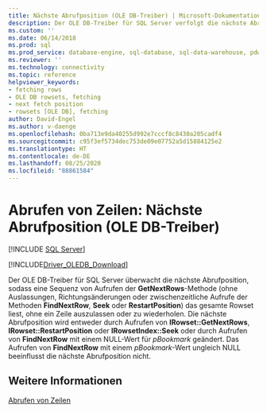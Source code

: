 ```yaml
---
title: Nächste Abrufposition (OLE DB-Treiber) | Microsoft-Dokumentation
description: Der OLE DB-Treiber für SQL Server verfolgt die nächste Abrufposition, sodass eine Folge von Aufrufen der GetNextRows-Methode das gesamte Rowset liest.
ms.custom: ''
ms.date: 06/14/2018
ms.prod: sql
ms.prod_service: database-engine, sql-database, sql-data-warehouse, pdw
ms.reviewer: ''
ms.technology: connectivity
ms.topic: reference
helpviewer_keywords:
- fetching rows
- OLE DB rowsets, fetching
- next fetch position
- rowsets [OLE DB], fetching
author: David-Engel
ms.author: v-daenge
ms.openlocfilehash: 0ba713e9da40255d992e7cccf8c8430a205cadf4
ms.sourcegitcommit: c95f3ef5734dec753de09e07752a5d15884125e2
ms.translationtype: HT
ms.contentlocale: de-DE
ms.lasthandoff: 08/25/2020
ms.locfileid: "88861584"
---
```

# <a name="fetching-rows---next-fetch-position-ole-db-driver"></a>Abrufen von Zeilen: Nächste Abrufposition (OLE DB-Treiber)
[!INCLUDE [SQL Server](../../../includes/applies-to-version/sql-asdb-asdbmi-asa-pdw.md)]

[!INCLUDE[Driver_OLEDB_Download](../../../includes/driver_oledb_download.md)]

  Der OLE DB-Treiber für SQL Server überwacht die nächste Abrufposition, sodass eine Sequenz von Aufrufen der **GetNextRows**-Methode (ohne Auslassungen, Richtungsänderungen oder zwischenzeitliche Aufrufe der Methoden **FindNextRow**, **Seek** oder **RestartPosition**) das gesamte Rowset liest, ohne ein Zeile auszulassen oder zu wiederholen. Die nächste Abrufposition wird entweder durch Aufrufen von **IRowset::GetNextRows**, **IRowset::RestartPosition** oder **IRowsetIndex::Seek** oder durch Aufrufen von **FindNextRow** mit einem NULL-Wert für *pBookmark* geändert. Das Aufrufen von **FindNextRow** mit einem *pBookmark*-Wert ungleich NULL beeinflusst die nächste Abrufposition nicht.  
  
## <a name="see-also"></a>Weitere Informationen  
 [Abrufen von Zeilen](../../oledb/ole-db-rowsets/fetching-rows.md)  
  
  
